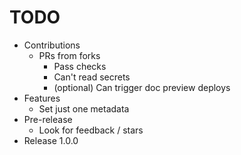 # TODO

- Contributions
  - PRs from forks
    - Pass checks
    - Can't read secrets
    - (optional) Can trigger doc preview deploys
- Features
  - Set just one metadata
- Pre-release
  - Look for feedback / stars
- Release 1.0.0
